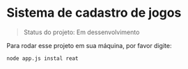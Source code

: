 # Sistema de cadastro de jogos

>Status do projeto: Em dessenvolvimento

Para rodar esse projeto em sua máquina, por favor digite:

```
node app.js instal reat
```
